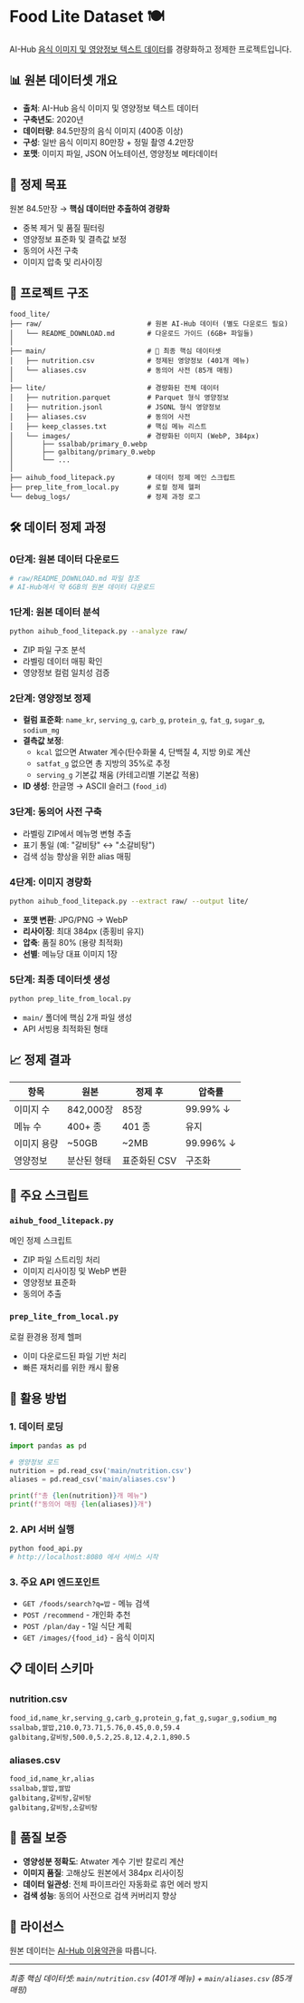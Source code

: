 # Food Lite Dataset 🍽️

AI-Hub [음식 이미지 및 영양정보 텍스트 데이터](https://aihub.or.kr/aihubdata/data/view.do?currMenu=115&topMenu=100&aihubDataSe=realm&dataSetSn=74)를 경량화하고 정제한 프로젝트입니다.

## 📊 원본 데이터셋 개요

- **출처**: AI-Hub 음식 이미지 및 영양정보 텍스트 데이터
- **구축년도**: 2020년
- **데이터량**: 84.5만장의 음식 이미지 (400종 이상)
- **구성**: 일반 음식 이미지 80만장 + 정밀 촬영 4.2만장
- **포맷**: 이미지 파일, JSON 어노테이션, 영양정보 메타데이터

## 🎯 정제 목표

원본 84.5만장 → **핵심 데이터만 추출하여 경량화**
- 중복 제거 및 품질 필터링
- 영양정보 표준화 및 결측값 보정
- 동의어 사전 구축
- 이미지 압축 및 리사이징

## 📁 프로젝트 구조

```
food_lite/
├── raw/                          # 원본 AI-Hub 데이터 (별도 다운로드 필요)
│   └── README_DOWNLOAD.md        # 다운로드 가이드 (6GB+ 파일들)
│
├── main/                         # 🎯 최종 핵심 데이터셋
│   ├── nutrition.csv             # 정제된 영양정보 (401개 메뉴)
│   └── aliases.csv               # 동의어 사전 (85개 매핑)
│
├── lite/                         # 경량화된 전체 데이터
│   ├── nutrition.parquet         # Parquet 형식 영양정보
│   ├── nutrition.jsonl           # JSONL 형식 영양정보
│   ├── aliases.csv               # 동의어 사전
│   ├── keep_classes.txt          # 핵심 메뉴 리스트
│   └── images/                   # 경량화된 이미지 (WebP, 384px)
│       ├── ssalbab/primary_0.webp
│       ├── galbitang/primary_0.webp
│       └── ...
│
├── aihub_food_litepack.py        # 데이터 정제 메인 스크립트
├── prep_lite_from_local.py       # 로컬 정제 헬퍼
└── debug_logs/                   # 정제 과정 로그
```

## 🛠️ 데이터 정제 과정

### 0단계: 원본 데이터 다운로드
```bash
# raw/README_DOWNLOAD.md 파일 참조
# AI-Hub에서 약 6GB의 원본 데이터 다운로드
```

### 1단계: 원본 데이터 분석
```bash
python aihub_food_litepack.py --analyze raw/
```
- ZIP 파일 구조 분석
- 라벨링 데이터 매핑 확인
- 영양정보 컬럼 일치성 검증

### 2단계: 영양정보 정제
- **컬럼 표준화**: `name_kr`, `serving_g`, `carb_g`, `protein_g`, `fat_g`, `sugar_g`, `sodium_mg`
- **결측값 보정**:
  - `kcal` 없으면 Atwater 계수(탄수화물 4, 단백질 4, 지방 9)로 계산
  - `satfat_g` 없으면 총 지방의 35%로 추정
  - `serving_g` 기본값 채움 (카테고리별 기본값 적용)
- **ID 생성**: 한글명 → ASCII 슬러그 (`food_id`)

### 3단계: 동의어 사전 구축
- 라벨링 ZIP에서 메뉴명 변형 추출
- 표기 통일 (예: "갈비탕" ↔ "소갈비탕")
- 검색 성능 향상을 위한 alias 매핑

### 4단계: 이미지 경량화
```bash
python aihub_food_litepack.py --extract raw/ --output lite/
```
- **포맷 변환**: JPG/PNG → WebP
- **리사이징**: 최대 384px (종횡비 유지)
- **압축**: 품질 80% (용량 최적화)
- **선별**: 메뉴당 대표 이미지 1장

### 5단계: 최종 데이터셋 생성
```bash
python prep_lite_from_local.py
```
- `main/` 폴더에 핵심 2개 파일 생성
- API 서빙용 최적화된 형태

## 📈 정제 결과

| 항목 | 원본 | 정제 후 | 압축률 |
|------|------|---------|--------|
| 이미지 수 | 842,000장 | 85장 | 99.99% ↓ |
| 메뉴 수 | 400+ 종 | 401 종 | 유지 |
| 이미지 용량 | ~50GB | ~2MB | 99.996% ↓ |
| 영양정보 | 분산된 형태 | 표준화된 CSV | 구조화 |

## 🔧 주요 스크립트

### `aihub_food_litepack.py`
메인 정제 스크립트
- ZIP 파일 스트리밍 처리
- 이미지 리사이징 및 WebP 변환
- 영양정보 표준화
- 동의어 추출

### `prep_lite_from_local.py`
로컬 환경용 정제 헬퍼
- 이미 다운로드된 파일 기반 처리
- 빠른 재처리를 위한 캐시 활용

## 🚀 활용 방법

### 1. 데이터 로딩
```python
import pandas as pd

# 영양정보 로드
nutrition = pd.read_csv('main/nutrition.csv')
aliases = pd.read_csv('main/aliases.csv')

print(f"총 {len(nutrition)}개 메뉴")
print(f"동의어 매핑 {len(aliases)}개")
```

### 2. API 서버 실행
```bash
python food_api.py
# http://localhost:8080 에서 서비스 시작
```

### 3. 주요 API 엔드포인트
- `GET /foods/search?q=밥` - 메뉴 검색
- `POST /recommend` - 개인화 추천
- `POST /plan/day` - 1일 식단 계획
- `GET /images/{food_id}` - 음식 이미지

## 📋 데이터 스키마

### nutrition.csv
```csv
food_id,name_kr,serving_g,carb_g,protein_g,fat_g,sugar_g,sodium_mg
ssalbab,쌀밥,210.0,73.71,5.76,0.45,0.0,59.4
galbitang,갈비탕,500.0,5.2,25.8,12.4,2.1,890.5
```

### aliases.csv
```csv
food_id,name_kr,alias
ssalbab,쌀밥,쌀밥
galbitang,갈비탕,갈비탕
galbitang,갈비탕,소갈비탕
```

## 🎯 품질 보증

- **영양성분 정확도**: Atwater 계수 기반 칼로리 계산
- **이미지 품질**: 고해상도 원본에서 384px 리사이징
- **데이터 일관성**: 전체 파이프라인 자동화로 휴먼 에러 방지
- **검색 성능**: 동의어 사전으로 검색 커버리지 향상

## 📄 라이선스

원본 데이터는 [AI-Hub 이용약관](https://aihub.or.kr)을 따릅니다.

---

*최종 핵심 데이터셋: `main/nutrition.csv` (401개 메뉴) + `main/aliases.csv` (85개 매핑)*
